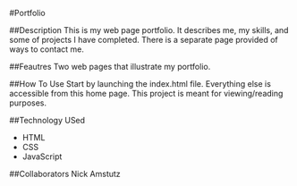 #Portfolio

##Description
This is my web page portfolio. It describes me, my skills, and some of projects I have completed. There is a separate page provided of ways to contact me.

##Feautres
Two web pages that illustrate my portfolio.

##How To Use
Start by launching the index.html file. Everything else is accessible from this home page. This project is meant for viewing/reading purposes.

##Technology USed
- HTML
- CSS
- JavaScript

##Collaborators
Nick Amstutz
